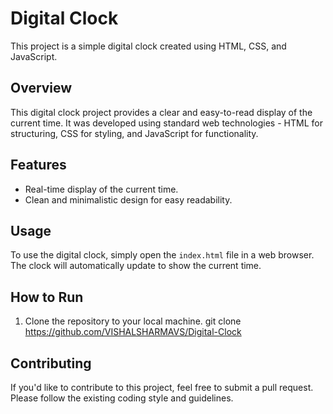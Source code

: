 # Digital Clock

This project is a simple digital clock created using HTML, CSS, and JavaScript.



## Overview

This digital clock project provides a clear and easy-to-read display of the current time. It was developed using standard web technologies - HTML for structuring, CSS for styling, and JavaScript for functionality.

## Features

- Real-time display of the current time.
- Clean and minimalistic design for easy readability.

## Usage

To use the digital clock, simply open the `index.html` file in a web browser. The clock will automatically update to show the current time.

## How to Run

1. Clone the repository to your local machine.
   git clone https://github.com/VISHALSHARMAVS/Digital-Clock

## Contributing
If you'd like to contribute to this project, feel free to submit a pull request. Please follow the existing coding style and guidelines.
